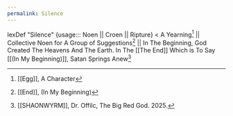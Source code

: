 ```yaml
---
permalink: Silence
---
```

lexDef "Silence" {usage::: Noen || Croen || Ripture} < A Yearning[^SilenceNoen] || Collective Noen for A Group of Suggestions[^SilenceCroen] || In The Beginning, God Created The Heavens And The Earth. In The [[The End]] Which is To Say [[(In My Beginning)]], Satan Springs Anew[^SilenceRipture]

[^SilenceNoen]: [[Egg]], A Character
[^SilenceCroen]: [[End]], (In My Beginning)
[^SilenceRipture]: [[SHAONWYRM]], Dr. Offilc, The Big Red God. 2025.
